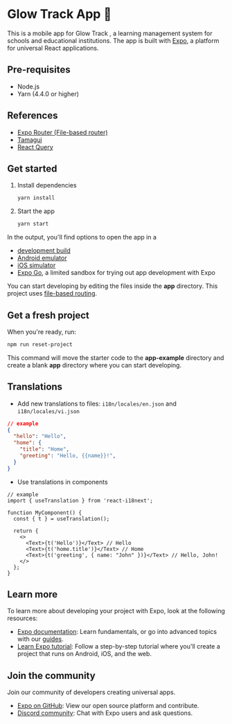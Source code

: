# Glow Track  App 👋

This is a mobile app for Glow Track , a learning management system for schools and educational institutions. The app is built with [Expo](https://expo.dev/), a platform for universal React applications.

## Pre-requisites
- Node.js
- Yarn (4.4.0 or higher)

## References
- [Expo Router (File-based router)](https://docs.expo.dev/router/introduction/) 
- [Tamagui](https://tamagui.dev/) 
- [React Query](https://tanstack.com/query/v3/docs/framework/react/overview)
 
## Get started

1. Install dependencies

   ```bash
   yarn install
   ```

2. Start the app

   ```bash
   yarn start
   ```

In the output, you'll find options to open the app in a

- [development build](https://docs.expo.dev/develop/development-builds/introduction/)
- [Android emulator](https://docs.expo.dev/workflow/android-studio-emulator/)
- [iOS simulator](https://docs.expo.dev/workflow/ios-simulator/)
- [Expo Go](https://expo.dev/go), a limited sandbox for trying out app development with Expo

You can start developing by editing the files inside the **app** directory. This project uses [file-based routing](https://docs.expo.dev/router/introduction).

## Get a fresh project

When you're ready, run:

```bash
npm run reset-project
```

This command will move the starter code to the **app-example** directory and create a blank **app** directory where you can start developing.

## Translations
- Add new translations to files: `i18n/locales/en.json` and `i18n/locales/vi.json`

```json
// example
{
  "hello": "Hello",
  "home": {
    "title": "Home",
    "greeting": "Hello, {{name}}!",
  }
}
```

- Use translations in components

```tsx
// example
import { useTranslation } from 'react-i18next';

function MyComponent() {
  const { t } = useTranslation();

  return {
    <>
      <Text>{t('Hello')}</Text> // Hello
      <Text>{t('home.title')}</Text> // Home
      <Text>{t('greeting', { name: "John" })}</Text> // Hello, John!
    </>
  };
}
```
## Learn more

To learn more about developing your project with Expo, look at the following resources:

- [Expo documentation](https://docs.expo.dev/): Learn fundamentals, or go into advanced topics with our [guides](https://docs.expo.dev/guides).
- [Learn Expo tutorial](https://docs.expo.dev/tutorial/introduction/): Follow a step-by-step tutorial where you'll create a project that runs on Android, iOS, and the web.

## Join the community

Join our community of developers creating universal apps.

- [Expo on GitHub](https://github.com/expo/expo): View our open source platform and contribute.
- [Discord community](https://chat.expo.dev): Chat with Expo users and ask questions.
